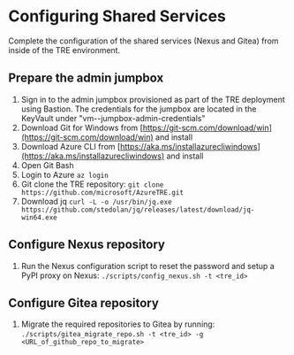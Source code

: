 # Configuring Shared Services

Complete the configuration of the shared services (Nexus and Gitea) from inside of the TRE environment.

## Prepare the admin jumpbox

1. Sign in to the admin jumpbox provisioned as part of the TRE deployment using Bastion. The credentials for the jumpbox are located in the KeyVault under "vm-<tre-id>-jumpbox-admin-credentials"
2. Download Git for Windows from [https://git-scm.com/download/win](https://git-scm.com/download/win) and install
3. Download Azure CLI from [https://aka.ms/installazurecliwindows](https://aka.ms/installazurecliwindows) and install
4. Open Git Bash
5. Login to Azure ```az login```
6. Git clone the TRE repository: ```git clone https://github.com/microsoft/AzureTRE.git```
7. Download jq ```curl -L -o /usr/bin/jq.exe https://github.com/stedolan/jq/releases/latest/download/jq-win64.exe```

## Configure Nexus repository

1. Run the Nexus configuration script to reset the password and setup a PyPI proxy on Nexus:
```./scripts/config_nexus.sh -t <tre_id>```

## Configure Gitea repository

1. Migrate the required repositories to Gitea by running:
```./scripts/gitea_migrate_repo.sh -t <tre_id> -g <URL_of_github_repo_to_migrate>```
